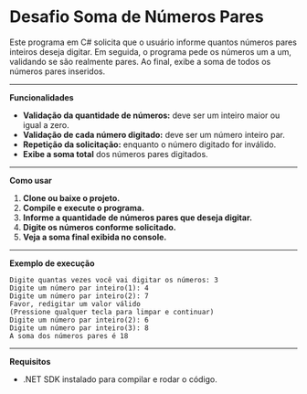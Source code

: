 # Desafio Soma de Números Pares

Este programa em C# solicita que o usuário informe quantos números pares inteiros deseja digitar. Em seguida, o programa pede os números um a um, validando se são realmente pares. Ao final, exibe a soma de todos os números pares inseridos.

---

**Funcionalidades**

- **Validação da quantidade de números:** deve ser um inteiro maior ou igual a zero.
- **Validação de cada número digitado:** deve ser um número inteiro par.
- **Repetição da solicitação:** enquanto o número digitado for inválido.
- **Exibe a soma total** dos números pares digitados.

---

**Como usar**

1. **Clone ou baixe o projeto.**
2. **Compile e execute o programa.**
3. **Informe a quantidade de números pares que deseja digitar.**
4. **Digite os números conforme solicitado.**
5. **Veja a soma final exibida no console.**

---

**Exemplo de execução**

```
Digite quantas vezes você vai digitar os números: 3
Digite um número par inteiro(1): 4
Digite um número par inteiro(2): 7
Favor, redigitar um valor válido
(Pressione qualquer tecla para limpar e continuar)
Digite um número par inteiro(2): 6
Digite um número par inteiro(3): 8
A soma dos números pares é 18
```

---

**Requisitos**

- .NET SDK instalado para compilar e rodar o código.
